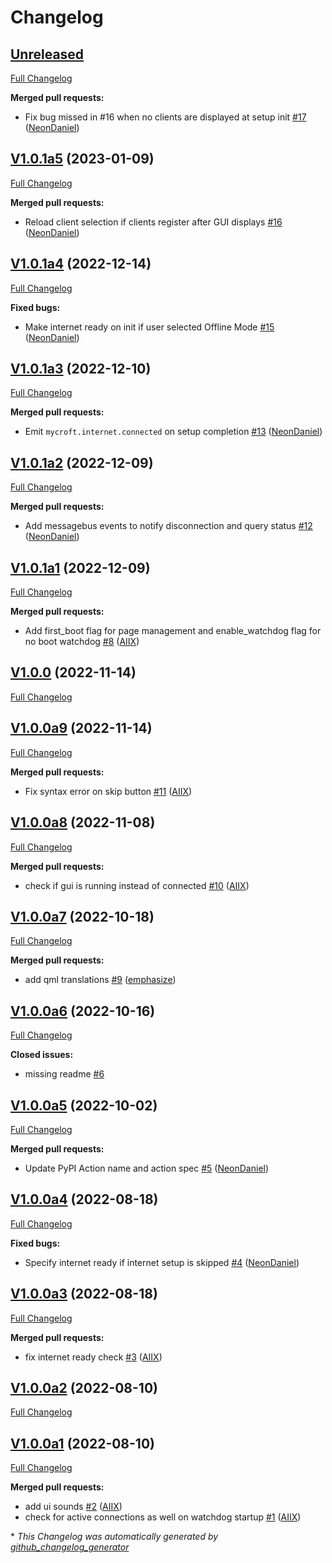 # Changelog

## [Unreleased](https://github.com/OpenVoiceOS/ovos-PHAL-plugin-wifi-setup/tree/HEAD)

[Full Changelog](https://github.com/OpenVoiceOS/ovos-PHAL-plugin-wifi-setup/compare/V1.0.1a5...HEAD)

**Merged pull requests:**

- Fix bug missed in \#16 when no clients are displayed at setup init [\#17](https://github.com/OpenVoiceOS/ovos-PHAL-plugin-wifi-setup/pull/17) ([NeonDaniel](https://github.com/NeonDaniel))

## [V1.0.1a5](https://github.com/OpenVoiceOS/ovos-PHAL-plugin-wifi-setup/tree/V1.0.1a5) (2023-01-09)

[Full Changelog](https://github.com/OpenVoiceOS/ovos-PHAL-plugin-wifi-setup/compare/V1.0.1a4...V1.0.1a5)

**Merged pull requests:**

- Reload client selection if clients register after GUI displays [\#16](https://github.com/OpenVoiceOS/ovos-PHAL-plugin-wifi-setup/pull/16) ([NeonDaniel](https://github.com/NeonDaniel))

## [V1.0.1a4](https://github.com/OpenVoiceOS/ovos-PHAL-plugin-wifi-setup/tree/V1.0.1a4) (2022-12-14)

[Full Changelog](https://github.com/OpenVoiceOS/ovos-PHAL-plugin-wifi-setup/compare/V1.0.1a3...V1.0.1a4)

**Fixed bugs:**

- Make internet ready on init if user selected Offline Mode [\#15](https://github.com/OpenVoiceOS/ovos-PHAL-plugin-wifi-setup/pull/15) ([NeonDaniel](https://github.com/NeonDaniel))

## [V1.0.1a3](https://github.com/OpenVoiceOS/ovos-PHAL-plugin-wifi-setup/tree/V1.0.1a3) (2022-12-10)

[Full Changelog](https://github.com/OpenVoiceOS/ovos-PHAL-plugin-wifi-setup/compare/V1.0.1a2...V1.0.1a3)

**Merged pull requests:**

- Emit `mycroft.internet.connected` on setup completion [\#13](https://github.com/OpenVoiceOS/ovos-PHAL-plugin-wifi-setup/pull/13) ([NeonDaniel](https://github.com/NeonDaniel))

## [V1.0.1a2](https://github.com/OpenVoiceOS/ovos-PHAL-plugin-wifi-setup/tree/V1.0.1a2) (2022-12-09)

[Full Changelog](https://github.com/OpenVoiceOS/ovos-PHAL-plugin-wifi-setup/compare/V1.0.1a1...V1.0.1a2)

**Merged pull requests:**

- Add messagebus events to notify disconnection and query status [\#12](https://github.com/OpenVoiceOS/ovos-PHAL-plugin-wifi-setup/pull/12) ([NeonDaniel](https://github.com/NeonDaniel))

## [V1.0.1a1](https://github.com/OpenVoiceOS/ovos-PHAL-plugin-wifi-setup/tree/V1.0.1a1) (2022-12-09)

[Full Changelog](https://github.com/OpenVoiceOS/ovos-PHAL-plugin-wifi-setup/compare/V1.0.0...V1.0.1a1)

**Merged pull requests:**

- Add first\_boot flag for page management and enable\_watchdog flag for no boot watchdog [\#8](https://github.com/OpenVoiceOS/ovos-PHAL-plugin-wifi-setup/pull/8) ([AIIX](https://github.com/AIIX))

## [V1.0.0](https://github.com/OpenVoiceOS/ovos-PHAL-plugin-wifi-setup/tree/V1.0.0) (2022-11-14)

[Full Changelog](https://github.com/OpenVoiceOS/ovos-PHAL-plugin-wifi-setup/compare/V1.0.0a9...V1.0.0)

## [V1.0.0a9](https://github.com/OpenVoiceOS/ovos-PHAL-plugin-wifi-setup/tree/V1.0.0a9) (2022-11-14)

[Full Changelog](https://github.com/OpenVoiceOS/ovos-PHAL-plugin-wifi-setup/compare/V1.0.0a8...V1.0.0a9)

**Merged pull requests:**

- Fix syntax error on skip button [\#11](https://github.com/OpenVoiceOS/ovos-PHAL-plugin-wifi-setup/pull/11) ([AIIX](https://github.com/AIIX))

## [V1.0.0a8](https://github.com/OpenVoiceOS/ovos-PHAL-plugin-wifi-setup/tree/V1.0.0a8) (2022-11-08)

[Full Changelog](https://github.com/OpenVoiceOS/ovos-PHAL-plugin-wifi-setup/compare/V1.0.0a7...V1.0.0a8)

**Merged pull requests:**

- check if gui is running instead of connected [\#10](https://github.com/OpenVoiceOS/ovos-PHAL-plugin-wifi-setup/pull/10) ([AIIX](https://github.com/AIIX))

## [V1.0.0a7](https://github.com/OpenVoiceOS/ovos-PHAL-plugin-wifi-setup/tree/V1.0.0a7) (2022-10-18)

[Full Changelog](https://github.com/OpenVoiceOS/ovos-PHAL-plugin-wifi-setup/compare/V1.0.0a6...V1.0.0a7)

**Merged pull requests:**

- add qml translations [\#9](https://github.com/OpenVoiceOS/ovos-PHAL-plugin-wifi-setup/pull/9) ([emphasize](https://github.com/emphasize))

## [V1.0.0a6](https://github.com/OpenVoiceOS/ovos-PHAL-plugin-wifi-setup/tree/V1.0.0a6) (2022-10-16)

[Full Changelog](https://github.com/OpenVoiceOS/ovos-PHAL-plugin-wifi-setup/compare/V1.0.0a5...V1.0.0a6)

**Closed issues:**

- missing readme [\#6](https://github.com/OpenVoiceOS/ovos-PHAL-plugin-wifi-setup/issues/6)

## [V1.0.0a5](https://github.com/OpenVoiceOS/ovos-PHAL-plugin-wifi-setup/tree/V1.0.0a5) (2022-10-02)

[Full Changelog](https://github.com/OpenVoiceOS/ovos-PHAL-plugin-wifi-setup/compare/V1.0.0a4...V1.0.0a5)

**Merged pull requests:**

- Update PyPI Action name and action spec [\#5](https://github.com/OpenVoiceOS/ovos-PHAL-plugin-wifi-setup/pull/5) ([NeonDaniel](https://github.com/NeonDaniel))

## [V1.0.0a4](https://github.com/OpenVoiceOS/ovos-PHAL-plugin-wifi-setup/tree/V1.0.0a4) (2022-08-18)

[Full Changelog](https://github.com/OpenVoiceOS/ovos-PHAL-plugin-wifi-setup/compare/V1.0.0a3...V1.0.0a4)

**Fixed bugs:**

- Specify internet ready if internet setup is skipped [\#4](https://github.com/OpenVoiceOS/ovos-PHAL-plugin-wifi-setup/pull/4) ([NeonDaniel](https://github.com/NeonDaniel))

## [V1.0.0a3](https://github.com/OpenVoiceOS/ovos-PHAL-plugin-wifi-setup/tree/V1.0.0a3) (2022-08-18)

[Full Changelog](https://github.com/OpenVoiceOS/ovos-PHAL-plugin-wifi-setup/compare/V1.0.0a2...V1.0.0a3)

**Merged pull requests:**

- fix internet ready check [\#3](https://github.com/OpenVoiceOS/ovos-PHAL-plugin-wifi-setup/pull/3) ([AIIX](https://github.com/AIIX))

## [V1.0.0a2](https://github.com/OpenVoiceOS/ovos-PHAL-plugin-wifi-setup/tree/V1.0.0a2) (2022-08-10)

[Full Changelog](https://github.com/OpenVoiceOS/ovos-PHAL-plugin-wifi-setup/compare/V1.0.0a1...V1.0.0a2)

## [V1.0.0a1](https://github.com/OpenVoiceOS/ovos-PHAL-plugin-wifi-setup/tree/V1.0.0a1) (2022-08-10)

[Full Changelog](https://github.com/OpenVoiceOS/ovos-PHAL-plugin-wifi-setup/compare/830f12a7d6ce165bd9e697db9a19739673c844bb...V1.0.0a1)

**Merged pull requests:**

- add ui sounds [\#2](https://github.com/OpenVoiceOS/ovos-PHAL-plugin-wifi-setup/pull/2) ([AIIX](https://github.com/AIIX))
- check for active connections as well on watchdog startup [\#1](https://github.com/OpenVoiceOS/ovos-PHAL-plugin-wifi-setup/pull/1) ([AIIX](https://github.com/AIIX))



\* *This Changelog was automatically generated by [github_changelog_generator](https://github.com/github-changelog-generator/github-changelog-generator)*
